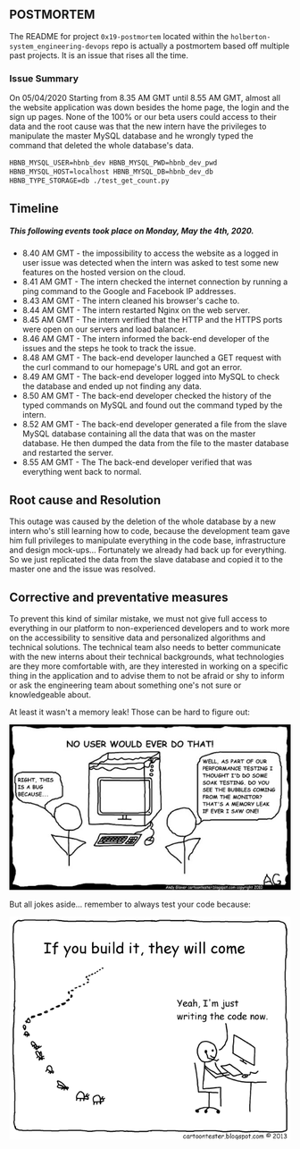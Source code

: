 ## POSTMORTEM ##
The README for project `0x19-postmortem` located within the `holberton-system_engineering-devops` repo is actually a postmortem based off multiple past projects. It is an issue that rises all the time.

### Issue Summary ###
On 05/04/2020 Starting from 8.35 AM GMT until 8.55 AM GMT, almost all the website application was down besides the home page, the login and the sign up pages. None of the 100% or our beta users could access to their data and the root cause was that the new intern have the privileges to manipulate the master MySQL database and he wrongly typed the command that deleted the whole database's data.
```
HBNB_MYSQL_USER=hbnb_dev HBNB_MYSQL_PWD=hbnb_dev_pwd HBNB_MYSQL_HOST=localhost HBNB_MYSQL_DB=hbnb_dev_db HBNB_TYPE_STORAGE=db ./test_get_count.py
```

## Timeline
##### This following events took place on Monday, May the 4th, 2020.
* 8.40 AM GMT -  the impossibility to access the website as a logged in user issue was detected when the intern was asked to test some new features on the hosted version on the cloud.
* 8.41 AM GMT - The intern checked the internet connection by running a ping command to the Google and Facebook IP addresses.
* 8.43 AM GMT - The intern cleaned his browser's cache to.
* 8.44 AM GMT - The intern restarted Nginx on the web server.
* 8.45 AM GMT - The intern verified that the HTTP and the HTTPS ports were open on our servers and load balancer.
* 8.46 AM GMT - The intern informed the back-end developer of the issues and the steps he took to track the issue.
* 8.48 AM GMT - The back-end developer launched a GET request with the curl command to our homepage's URL and got an error.
* 8.49 AM GMT - The back-end developer logged into MySQL to check the database and ended up not finding any data.
* 8.50 AM GMT - The back-end developer checked the history of the typed commands on MySQL and found out the command typed by the intern.
* 8.52 AM GMT - The back-end developer generated a file from the slave MySQL database containing all the data that was on the master database. He then dumped the data from the file to the master database and restarted the server.
* 8.55 AM GMT - The The back-end developer verified that was everything went back to normal.

## Root cause and Resolution
This outage was caused by the deletion of the whole database by a new intern who's still learning how to code, because the development team gave him full privileges to manipulate everything in the code base, infrastructure and design mock-ups… Fortunately we already had back up for everything. So we just replicated the data from the slave database and copied it to the master one and the issue was resolved.

## Corrective and preventative measures
To prevent this kind of similar mistake, we must not give full access to everything in our platform to non-experienced developers and to work more on the accessibility to sensitive data and personalized algorithms and technical solutions.
The technical team also needs to better communicate with the new interns about their technical backgrounds, what technologies are they more comfortable with, are they interested in working on a specific thing in the application and to advise them to not be afraid or shy to inform or ask the engineering team about something one's not sure or knowledgeable about.


At least it wasn't a memory leak! Those can be hard to figure out:

![alt text](https://github.com/AladinBS/holberton-system_engineering-devops/blob/master/0x19-postmortem/memory_leak.jpg "Memory Leak Joke")

But all jokes aside... remember to always test your code because:

![alt text](https://github.com/AladinBS/holberton-system_engineering-devops/blob/master/0x19-postmortem/test_bugs.png "Code and Bugs Come")
